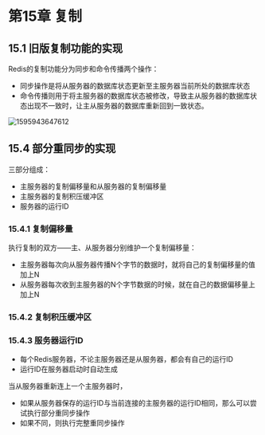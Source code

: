 # 第15章 复制

## 15.1 旧版复制功能的实现

Redis的复制功能分为同步和命令传播两个操作：

- 同步操作是将从服务器的数据库状态更新至主服务器当前所处的数据库状态
- 命令传播则用于将主服务器的数据库状态被修改，导致主从服务器的数据库状态出现不一致时，让主从服务器的数据库重新回到一致状态。



![1595943647612](C:\Users\李志超\AppData\Roaming\Typora\typora-user-images\1595943647612.png)

## 15.4 部分重同步的实现

三部分组成：

- 主服务器的复制偏移量和从服务器的复制偏移量
- 主服务器的复制积压缓冲区
- 服务器的运行ID

### 15.4.1 复制偏移量

执行复制的双方——主、从服务器分别维护一个复制偏移量：

- 主服务器每次向从服务器传播N个字节的数据时，就将自己的复制偏移量的值加上N
- 从服务器每次收到主服务器的N个字节数据的时候，就在自己的数据偏移量上加上N

### 15.4.2 复制积压缓冲区

### 15.4.3 服务器运行ID

- 每个Redis服务器，不论主服务器还是从服务器，都会有自己的运行ID
- 运行ID在服务器启动时自动生成

当从服务器重新连上一个主服务器时，

- 如果从服务器保存的运行ID与当前连接的主服务器的运行ID相同，那么可以尝试执行部分重同步操作
- 如果不同，则执行完整重同步操作
